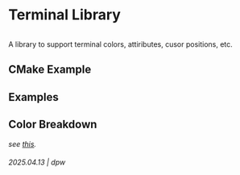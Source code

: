 # Terminal Library

```
```

A library to support terminal colors, attiributes, cusor positions, etc.


## CMake Example

## Examples

## Color Breakdown

_see [this](https://gemini.google.com/share/6b4aa67b2cb4)._

###### 2025.04.13 | dpw

